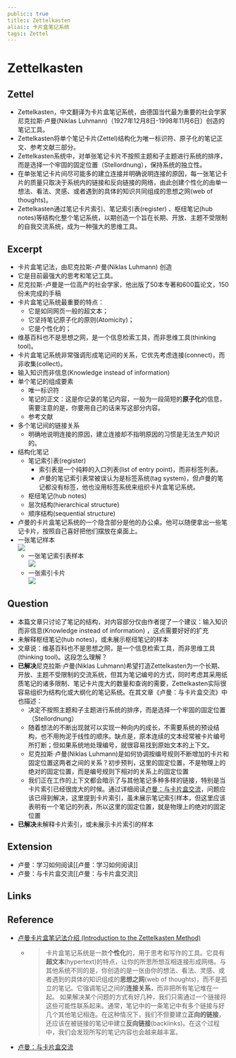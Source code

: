 ```yaml
---
public:: true
title:: Zettelkasten
alias:: 卡片盒笔记系统
tags:: Zettel
---
```


# Zettelkasten

## Zettel
- Zettelkasten，中文翻译为卡片盒笔记系统，由德国当代最为重要的社会学家尼克拉斯·卢曼(Niklas Luhmann)（1927年12月8日-1998年11月6日）创造的笔记工具。
- Zettelkasten将单个笔记卡片(Zettel)结构化为唯一标识符、原子化的笔记正文、参考文献三部分。
- Zettelkasten系统中，对单张笔记卡片不按照主题和子主题进行系统的排序，而是选择一个牢固的固定位置（Stellordnung），保持系统的独立性。
- 在单张笔记卡片间尽可能多的建立连接并明确说明连接的原因，每一张笔记卡片的质量只取决于系统内的链接和反向链接的网络，由此创建个性化的由单一想法、看法、灵感、或者遇到的具体的知识共同组成的思想之网(web of thoughts)。
- Zettelkasten通过笔记卡片索引、笔记索引表(register) 、枢纽笔记(hub notes)等结构化整个笔记系统，以期创造一个旨在长期、开放、主题不受限制的自我交流系统，成为一种强大的思维工具。

## Excerpt
- 卡片盒笔记法，由尼克拉斯-卢曼(Niklas Luhmann) 创造
- 它是目前最强大的思考和笔记工具。
- 尼克拉斯-卢曼是一位高产的社会学家，他出版了50本专著和600篇论文，150份未完成的手稿
- 卡片盒笔记系统最重要的特点：
	- 它是如同网页一般的超文本；
	- 它坚持笔记原子化的原则(Atomicity)；
	- 它是个性化的；
- 维基百科也不是思想之网，是一个信息检索工具，而非思维工具(thinking tool)。
- 卡片盒笔记系统非常强调形成笔记间的关系，它优先考虑连接(connect)，而非收集(collect)。
- 输入知识而非信息(Knowledge instead of information)
- 单个笔记的组成要素
	- 唯一标识符
	- 笔记的正文：这是你记录的笔记内容，一般为一段简短的**原子化**的信息，需要注意的是，你要用自己的话来写这部分内容。
	- 参考文献
- 多个笔记间的链接关系
	- 明确地说明连接的原因，建立连接却不指明原因的习惯是无法生产知识的。
- 结构化笔记
	- 笔记索引表(register)
		- 索引表是一个纯粹的入口列表(list of entry point)，而非标签列表。
		- 卢曼的笔记索引表常被误认为是标签系统(tag system)，但卢曼的笔记都没有标签，他也没用标签系统来组织卡片盒笔记系统。
	- 枢纽笔记(hub notes)
	- 层次结构(hierarchical structure)
	- 顺序结构(sequential structure)
- 卢曼的卡片盒笔记系统的一个隐含部分是他的办公桌。他可以随便拿出一些笔记卡片，按照自己喜好把他们摆放在桌面上。
- 一张笔记样本  
	![](https://pic4.zhimg.com/v2-eb8375cdff8991bb7331e67d0b6fab5f_r.jpg)
	- 一张笔记索引表样本  
	![](https://zettelkasten.de/introduction/20201027164313_schlagwortregister.png)
	- 一张索引卡片  
	![](https://pic1.zhimg.com/v2-639bb0618e87e2f606ccc4fae97a406a_1440w.jpg)

## Question
- 本篇文章只讨论了笔记的结构，对内容部分仅由作者提了一个建议：输入知识而非信息(Knowledge instead of information) ，这点需要好好的扩充
- 未解释枢纽笔记(hub notes)，或未展示枢纽笔记的样本
- 文章说：维基百科也不是思想之网，是一个信息检索工具，而非思维工具(thinking tool)。这段怎么理解？
- **已解决**尼克拉斯·卢曼(Niklas Luhmann)希望打造Zettelkasten为一个长期、开放、主题不受限制的交流系统，但其为笔记编号的方式，同时考虑其采用纸质笔记的诸多限制、笔记卡片庞大的数量和查询的需要，Zettelkasten实际很容易组织为结构化或大纲化的笔记系统。在其文章《卢曼：与卡片盒交流》中也描述：
	- 决定不按照主题和子主题进行系统的排序，而是选择一个牢固的固定位置（Stellordnung）
	- 随着想法的不断出现就可以实现一种向内的成长，不需要系统的预设结构，也不用拘泥于线性的顺序。缺点是，原本连续的文本经常被卡片编号所打断；但如果系统地处理编号，就很容易找到原始文本的上下文。
	- 尼克拉斯·卢曼(Niklas Luhmann)是如何协调按编号规则不断增加的卡片和固定位置这两者之间的关系？初步预判，这里的固定位置，不是物理上的绝对的固定位置，而是编号规则下相对的关系上的固定位置
	- 我们正在工作的上下文都会暗示了与其他笔记多种多样的链接，特别是当卡片索引已经很庞大的时候。通过详细阅读[卢曼：与卡片盒交流](https://zhuanlan.zhihu.com/p/208063561)，问题应该已得到解决，这里提到卡片索引，虽未展示笔记索引样本，但这里应该表明有一个笔记的列表，所以这里的固定位置，就是物理上的绝对的固定位置
- **已解决**未解释卡片索引，或未展示卡片索引的样本

## Extension
- 卢曼：学习如何阅读[[卢曼：学习如何阅读]]
- 卢曼：与卡片盒交流[[卢曼：与卡片盒交流]]

## Links

## Reference
- [卢曼卡片盒笔记法介绍 (Introduction to the Zettelkasten Method)](https://zettelkasten.de/introduction/zh/)
	- > 卡片盒笔记系统是一款**个性化**的，用于思考和写作的工具。它具有**超文本**(hypertext)的特点，让你的所思所想互相连接形成网络。与其他系统不同的是，你创造的是一张由你的想法、看法、灵感、或者遇到的具体的知识组成的**思想之网**(web of thoughts)，而不是孤立的笔记。它强调笔记之间的**连接关系**，而非把所有笔记堆在一起。
		如果解决某个问题的方式有好几种，我们只需通过一个链接将这些可能性联系起来。通常，笔记中的一条笔记中有多个链接与好几个其他笔记相连。在这种情况下，我们不但要建立**正向的链接**，还应该在被链接的笔记中建立**反向链接**(backlinks)。在这个过程中，我们会发现所写的笔记内容也会越来越丰富。
- [卢曼：与卡片盒交流](https://zhuanlan.zhihu.com/p/208063561)
